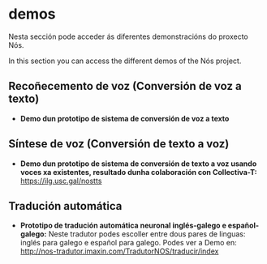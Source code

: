 # demos
Nesta sección pode acceder ás diferentes demonstracións do proxecto Nós. 

In this section you can access the different demos of the Nós project. 

## Recoñecemento de voz (Conversión de voz a texto)

+ **Demo dun prototipo de sistema de conversión de voz a texto**

## Síntese de voz (Conversión de texto a voz)

+ **Demo dun prototipo de sistema de conversión de texto a voz usando voces xa existentes, resultado dunha colaboración con Collectiva-T:** https://ilg.usc.gal/nostts

## Tradución automática 

+ **Prototipo de tradución automática neuronal inglés-galego e español-galego:** Neste tradutor podes escoller entre dous pares de linguas: inglés para galego e español para galego. Podes ver a Demo en: http://nos-tradutor.imaxin.com/TradutorNOS/traducir/index
